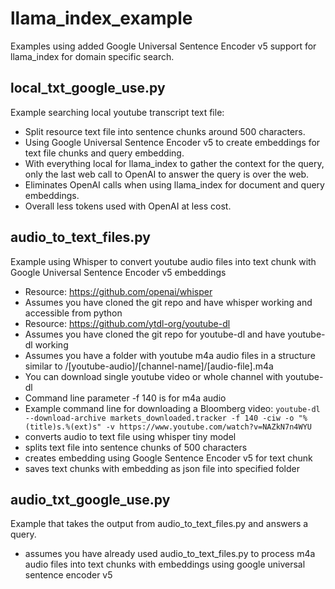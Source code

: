 # llama_index_example

Examples using added Google Universal Sentence Encoder v5 support for llama_index for domain specific search.

## local_txt_google_use.py
Example searching local youtube transcript text file:
- Split resource text file into sentence chunks around 500 characters.
- Using Google Universal Sentence Encoder v5 to create embeddings for text file chunks and query embedding.
- With everything local for llama_index to gather the context for the query, only the last web call to OpenAI to answer the query is over the web.
- Eliminates OpenAI calls when using llama_index for document and query embeddings.
- Overall less tokens used with OpenAI at less cost.

## audio_to_text_files.py
Example using Whisper to convert youtube audio files into text chunk with Google Universal Sentence Encoder v5 embeddings
- Resource: https://github.com/openai/whisper
- Assumes you have cloned the git repo and have whisper working and accessible from python
- Resource: https://github.com/ytdl-org/youtube-dl
- Assumes you have cloned the git repo for youtube-dl and have youtube-dl working
- Assumes you have a folder with youtube m4a audio files in a structure similar to /[youtube-audio]/[channel-name]/[audio-file].m4a
- You can download single youtube video or whole channel with youtube-dl
- Command line parameter -f 140 is for m4a audio
- Example command line for downloading a Bloomberg video: 
`youtube-dl --download-archive markets_downloaded.tracker -f 140 -ciw -o "%(title)s.%(ext)s" -v https://www.youtube.com/watch?v=NAZkN7n4WYU`
- converts audio to text file using whisper tiny model
- splits text file into sentence chunks of 500 characters
- creates embedding using Google Sentence Encoder v5 for text chunk
- saves text chunks with embedding as json file into specified folder

## audio_txt_google_use.py
Example that takes the output from audio_to_text_files.py and answers a query.
- assumes you have already used audio_to_text_files.py to process m4a audio files into text chunks with embeddings using google universal sentence encoder v5
